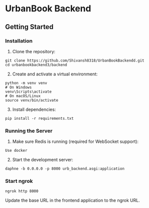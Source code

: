 # UrbanBook Backend

## Getting Started

### Installation

1. Clone the repository:
```
git clone https://github.com/Shivansh8318/UrbanBookBackendd.git
cd urbanbookbackend3/backend
```

2. Create and activate a virtual environment:
```
python -m venv venv
# On Windows
venv\Scripts\activate
# On macOS/Linux
source venv/bin/activate
```

3. Install dependencies:
```
pip install -r requirements.txt
```


### Running the Server

1. Make sure Redis is running (required for WebSocket support):
```
Use docker
```

2. Start the development server:
```
daphne -b 0.0.0.0 -p 8000 urb_backend.asgi:application
```

### Start ngrok



```
ngrok http 8000
```

Update the base URL in the frontend application to the ngrok URL.

